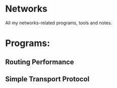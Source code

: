 # Networks
All my networks-related programs, tools and notes.

# Programs:

## Routing Performance

## Simple Transport Protocol


